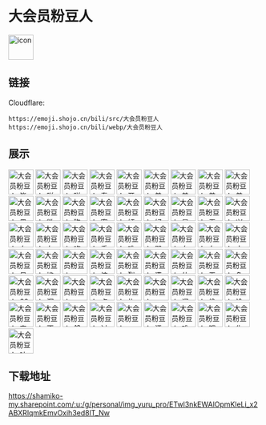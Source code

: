 # 大会员粉豆人
<img src="https://emoji.shojo.cn/bili/src/大会员粉豆人/icon.png" width="50" height="50" alt="icon">

## 链接
Cloudflare:
```
https://emoji.shojo.cn/bili/src/大会员粉豆人
https://emoji.shojo.cn/bili/webp/大会员粉豆人
```
## 展示
<img src="https://emoji.shojo.cn/bili/src/大会员粉豆人/大会员粉豆人-毕了个耶.png" width="50" height="50" alt="大会员粉豆人-毕了个耶">
<img src="https://emoji.shojo.cn/bili/src/大会员粉豆人/大会员粉豆人-咩酱Wink.png" width="50" height="50" alt="大会员粉豆人-咩酱Wink">
<img src="https://emoji.shojo.cn/bili/src/大会员粉豆人/大会员粉豆人-咩酱加油.png" width="50" height="50" alt="大会员粉豆人-咩酱加油">
<img src="https://emoji.shojo.cn/bili/src/大会员粉豆人/大会员粉豆人-泰裤辣.png" width="50" height="50" alt="大会员粉豆人-泰裤辣">
<img src="https://emoji.shojo.cn/bili/src/大会员粉豆人/大会员粉豆人-开小小的花.png" width="50" height="50" alt="大会员粉豆人-开小小的花">
<img src="https://emoji.shojo.cn/bili/src/大会员粉豆人/大会员粉豆人-美琴投币.png" width="50" height="50" alt="大会员粉豆人-美琴投币">
<img src="https://emoji.shojo.cn/bili/src/大会员粉豆人/大会员粉豆人-美琴撇嘴.png" width="50" height="50" alt="大会员粉豆人-美琴撇嘴">
<img src="https://emoji.shojo.cn/bili/src/大会员粉豆人/大会员粉豆人-美琴生气.png" width="50" height="50" alt="大会员粉豆人-美琴生气">
<img src="https://emoji.shojo.cn/bili/src/大会员粉豆人/大会员粉豆人-美琴戳戳.png" width="50" height="50" alt="大会员粉豆人-美琴戳戳">
<img src="https://emoji.shojo.cn/bili/src/大会员粉豆人/大会员粉豆人-黑子戳戳.png" width="50" height="50" alt="大会员粉豆人-黑子戳戳">
<img src="https://emoji.shojo.cn/bili/src/大会员粉豆人/大会员粉豆人-微笑.png" width="50" height="50" alt="大会员粉豆人-微笑">
<img src="https://emoji.shojo.cn/bili/src/大会员粉豆人/大会员粉豆人-狗头微笑.png" width="50" height="50" alt="大会员粉豆人-狗头微笑">
<img src="https://emoji.shojo.cn/bili/src/大会员粉豆人/大会员粉豆人-蜜汁微笑.png" width="50" height="50" alt="大会员粉豆人-蜜汁微笑">
<img src="https://emoji.shojo.cn/bili/src/大会员粉豆人/大会员粉豆人-奸笑.png" width="50" height="50" alt="大会员粉豆人-奸笑">
<img src="https://emoji.shojo.cn/bili/src/大会员粉豆人/大会员粉豆人-好耶.png" width="50" height="50" alt="大会员粉豆人-好耶">
<img src="https://emoji.shojo.cn/bili/src/大会员粉豆人/大会员粉豆人-星星眼.png" width="50" height="50" alt="大会员粉豆人-星星眼">
<img src="https://emoji.shojo.cn/bili/src/大会员粉豆人/大会员粉豆人-无所谓.png" width="50" height="50" alt="大会员粉豆人-无所谓">
<img src="https://emoji.shojo.cn/bili/src/大会员粉豆人/大会员粉豆人-兴奋.png" width="50" height="50" alt="大会员粉豆人-兴奋">
<img src="https://emoji.shojo.cn/bili/src/大会员粉豆人/大会员粉豆人-右干杯.png" width="50" height="50" alt="大会员粉豆人-右干杯">
<img src="https://emoji.shojo.cn/bili/src/大会员粉豆人/大会员粉豆人-左干杯.png" width="50" height="50" alt="大会员粉豆人-左干杯">
<img src="https://emoji.shojo.cn/bili/src/大会员粉豆人/大会员粉豆人-吃瓜.png" width="50" height="50" alt="大会员粉豆人-吃瓜">
<img src="https://emoji.shojo.cn/bili/src/大会员粉豆人/大会员粉豆人-乖巧.png" width="50" height="50" alt="大会员粉豆人-乖巧">
<img src="https://emoji.shojo.cn/bili/src/大会员粉豆人/大会员粉豆人-难过.png" width="50" height="50" alt="大会员粉豆人-难过">
<img src="https://emoji.shojo.cn/bili/src/大会员粉豆人/大会员粉豆人-哭笑不得.png" width="50" height="50" alt="大会员粉豆人-哭笑不得">
<img src="https://emoji.shojo.cn/bili/src/大会员粉豆人/大会员粉豆人-右击掌.png" width="50" height="50" alt="大会员粉豆人-右击掌">
<img src="https://emoji.shojo.cn/bili/src/大会员粉豆人/大会员粉豆人-左击掌.png" width="50" height="50" alt="大会员粉豆人-左击掌">
<img src="https://emoji.shojo.cn/bili/src/大会员粉豆人/大会员粉豆人-大哭.png" width="50" height="50" alt="大会员粉豆人-大哭">
<img src="https://emoji.shojo.cn/bili/src/大会员粉豆人/大会员粉豆人-呆住.png" width="50" height="50" alt="大会员粉豆人-呆住">
<img src="https://emoji.shojo.cn/bili/src/大会员粉豆人/大会员粉豆人-尴尬.png" width="50" height="50" alt="大会员粉豆人-尴尬">
<img src="https://emoji.shojo.cn/bili/src/大会员粉豆人/大会员粉豆人-wink.png" width="50" height="50" alt="大会员粉豆人-wink">
<img src="https://emoji.shojo.cn/bili/src/大会员粉豆人/大会员粉豆人-惊吓.png" width="50" height="50" alt="大会员粉豆人-惊吓">
<img src="https://emoji.shojo.cn/bili/src/大会员粉豆人/大会员粉豆人-裂开.png" width="50" height="50" alt="大会员粉豆人-裂开">
<img src="https://emoji.shojo.cn/bili/src/大会员粉豆人/大会员粉豆人-满足.png" width="50" height="50" alt="大会员粉豆人-满足">
<img src="https://emoji.shojo.cn/bili/src/大会员粉豆人/大会员粉豆人-什么.png" width="50" height="50" alt="大会员粉豆人-什么">
<img src="https://emoji.shojo.cn/bili/src/大会员粉豆人/大会员粉豆人-无奈.png" width="50" height="50" alt="大会员粉豆人-无奈">
<img src="https://emoji.shojo.cn/bili/src/大会员粉豆人/大会员粉豆人-色色.png" width="50" height="50" alt="大会员粉豆人-色色">
<img src="https://emoji.shojo.cn/bili/src/大会员粉豆人/大会员粉豆人-666.png" width="50" height="50" alt="大会员粉豆人-666">
<img src="https://emoji.shojo.cn/bili/src/大会员粉豆人/大会员粉豆人-沉思.png" width="50" height="50" alt="大会员粉豆人-沉思">
<img src="https://emoji.shojo.cn/bili/src/大会员粉豆人/大会员粉豆人-Emmm.png" width="50" height="50" alt="大会员粉豆人-Emmm">
<img src="https://emoji.shojo.cn/bili/src/大会员粉豆人/大会员粉豆人-点赞.png" width="50" height="50" alt="大会员粉豆人-点赞">
<img src="https://emoji.shojo.cn/bili/src/大会员粉豆人/大会员粉豆人-礼貌微笑.png" width="50" height="50" alt="大会员粉豆人-礼貌微笑">
<img src="https://emoji.shojo.cn/bili/src/大会员粉豆人/大会员粉豆人-AWSL.png" width="50" height="50" alt="大会员粉豆人-AWSL">
<img src="https://emoji.shojo.cn/bili/src/大会员粉豆人/大会员粉豆人-问号.png" width="50" height="50" alt="大会员粉豆人-问号">
<img src="https://emoji.shojo.cn/bili/src/大会员粉豆人/大会员粉豆人-偷笑.png" width="50" height="50" alt="大会员粉豆人-偷笑">
<img src="https://emoji.shojo.cn/bili/src/大会员粉豆人/大会员粉豆人-愉悦.png" width="50" height="50" alt="大会员粉豆人-愉悦">
<img src="https://emoji.shojo.cn/bili/src/大会员粉豆人/大会员粉豆人-宝贝.png" width="50" height="50" alt="大会员粉豆人-宝贝">
<img src="https://emoji.shojo.cn/bili/src/大会员粉豆人/大会员粉豆人-不要.png" width="50" height="50" alt="大会员粉豆人-不要">
<img src="https://emoji.shojo.cn/bili/src/大会员粉豆人/大会员粉豆人-鸽子.png" width="50" height="50" alt="大会员粉豆人-鸽子">
<img src="https://emoji.shojo.cn/bili/src/大会员粉豆人/大会员粉豆人-讨厌.png" width="50" height="50" alt="大会员粉豆人-讨厌">
<img src="https://emoji.shojo.cn/bili/src/大会员粉豆人/大会员粉豆人-诶。.png" width="50" height="50" alt="大会员粉豆人-诶。">
<img src="https://emoji.shojo.cn/bili/src/大会员粉豆人/大会员粉豆人-汗颜.png" width="50" height="50" alt="大会员粉豆人-汗颜">
<img src="https://emoji.shojo.cn/bili/src/大会员粉豆人/大会员粉豆人-难受.png" width="50" height="50" alt="大会员粉豆人-难受">
<img src="https://emoji.shojo.cn/bili/src/大会员粉豆人/大会员粉豆人-哦.png" width="50" height="50" alt="大会员粉豆人-哦">
<img src="https://emoji.shojo.cn/bili/src/大会员粉豆人/大会员粉豆人-生气.png" width="50" height="50" alt="大会员粉豆人-生气">
<img src="https://emoji.shojo.cn/bili/src/大会员粉豆人/大会员粉豆人-吐血.png" width="50" height="50" alt="大会员粉豆人-吐血">

## 下载地址

https://shamiko-my.sharepoint.com/:u:/g/personal/img_yuru_pro/ETwl3nkEWAlOpmKleLi_x2ABXRlqmkEmvOxih3ed8lT_Nw
